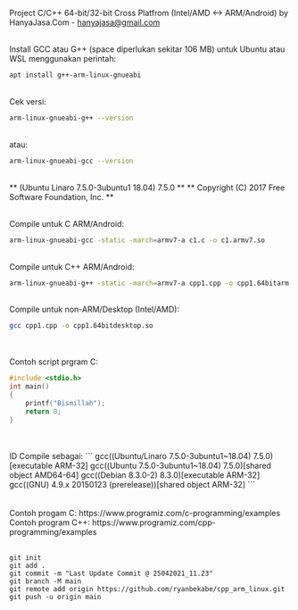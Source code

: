 Project C/C++ 64-bit/32-bit Cross Platfrom (Intel/AMD <-> ARM/Android) by HanyaJasa.Com - hanyajasa@gmail.com
<br>
<br>

Install GCC atau G++ (space diperlukan sekitar 106 MB) untuk Ubuntu atau WSL menggunakan perintah: 
```bash
apt install g++-arm-linux-gnueabi
```
<br>
Cek versi: 

```bash
arm-linux-gnueabi-g++ --version
```

<br>atau: 

```bash
arm-linux-gnueabi-gcc --version
```

<br>
** (Ubuntu Linaro 7.5.0-3ubuntu1 18.04) 7.5.0 **
** Copyright (C) 2017 Free Software Foundation, Inc. **

<br>
<br>

Compile untuk C ARM/Android: 

```bash
arm-linux-gnueabi-gcc -static -march=armv7-a c1.c -o c1.armv7.so
```

<br>
Compile untuk C++ ARM/Android:

```bash
arm-linux-gnueabi-g++ -static -march=armv7-a cpp1.cpp -o cpp1.64bitarm.so
```

<br>
Compile untuk non-ARM/Desktop (Intel/AMD):

```bash
gcc cpp1.cpp -o cpp1.64bitdesktop.so
```

<br>
<br>
Contoh script prgram C:
<br>

```C
#include <stdio.h>
int main()
{
	printf("Bismillah");
	return 0;
}
```

<br>
<br>
ID Compile sebagai: 
```
gcc((Ubuntu/Linaro 7.5.0-3ubuntu1~18.04) 7.5.0)[executable ARM-32]
gcc((Ubuntu 7.5.0-3ubuntu1~18.04) 7.5.0)[shared object AMD64-64]
gcc((Debian 8.3.0-2) 8.3.0)[executable ARM-32]
gcc((GNU) 4.9.x 20150123 (prerelease))[shared object ARM-32]
```

<br>

<br>
<br>Contoh progam C: https://www.programiz.com/c-programming/examples
<br>Contoh program C++: https://www.programiz.com/cpp-programming/examples

<br>
<br>

```git
git init
git add .
git commit -m "Last Update Commit @ 25042021_11.23"
git branch -M main
git remote add origin https://github.com/ryanbekabe/cpp_arm_linux.git
git push -u origin main
```

